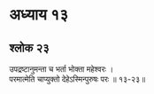 # अध्याय १३

## श्लोक २३

उपद्रष्टानुमन्ता च भर्ता भोक्ता महेश्वरः ।<br>परमात्मेति चाप्युक्तो देहेऽस्मिन्पुरुषः परः ॥ १३-२३॥<br><br>

